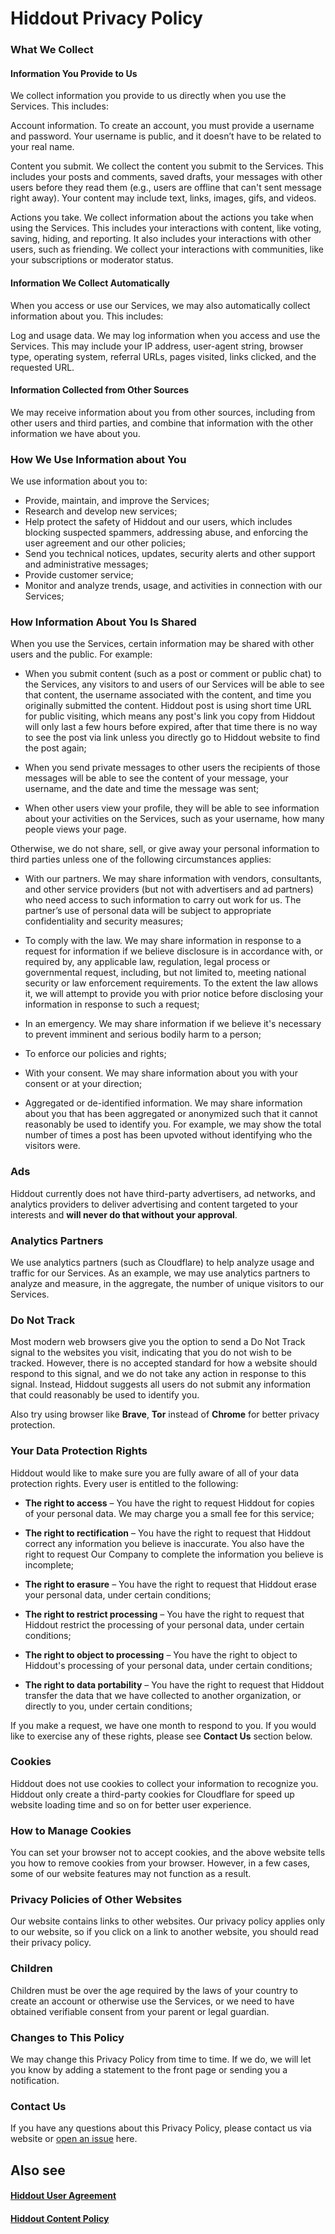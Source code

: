 # Hiddout Privacy Policy
### What We Collect
#### Information You Provide to Us
We collect information you provide to us directly when you use the Services. This includes:

Account information. To create an account, you must provide a username and password. Your username is public, and it doesn’t have to be related to your real name. 

Content you submit. We collect the content you submit to the Services. This includes your posts and comments, saved drafts, your messages with other users before they read them (e.g., users are offline that can't sent message right away). Your content may include text, links, images, gifs, and videos.

Actions you take. We collect information about the actions you take when using the Services. This includes your interactions with content, like voting, saving, hiding, and reporting. It also includes your interactions with other users, such as friending. We collect your interactions with communities, like your subscriptions or moderator status. 

#### Information We Collect Automatically
When you access or use our Services, we may also automatically collect information about you. This includes:

Log and usage data. We may log information when you access and use the Services. This may include your IP address, user-agent string, browser type, operating system, referral URLs, pages visited, links clicked, and the requested URL. 

#### Information Collected from Other Sources
We may receive information about you from other sources, including from other users and third parties, and combine that information with the other information we have about you.

### How We Use Information about You
We use information about you to:
* Provide, maintain, and improve the Services;
* Research and develop new services;
* Help protect the safety of Hiddout and our users, which includes blocking suspected spammers, addressing abuse, and enforcing the user agreement and our other policies;
* Send you technical notices, updates, security alerts and other support and administrative messages;
* Provide customer service;
* Monitor and analyze trends, usage, and activities in connection with our Services;

### How Information About You Is Shared
When you use the Services, certain information may be shared with other users and the public. For example:

* When you submit content (such as a post or comment or public chat) to the Services, any visitors to and users of our Services will be able to see that content, the username associated with the content, and time you originally submitted the content. Hiddout post is using short time URL for public visiting, which means any post's link you copy from Hiddout will only last a few hours before expired, after that time there is no way to see the post via link unless you directly go to Hiddout website to find the post again;

* When you send private messages to other users the recipients of those messages will be able to see the content of your message, your username, and the date and time the message was sent;

* When other users view your profile, they will be able to see information about your activities on the Services, such as your username, how many people views your page.

Otherwise, we do not share, sell, or give away your personal information to third parties unless one of the following circumstances applies:
* With our partners.  We may share information with vendors, consultants, and other service providers (but not with advertisers and ad partners) who need access to such information to carry out work for us. The partner’s use of personal data will be subject to appropriate confidentiality and security measures;

* To comply with the law.  We may share information in response to a request for information if we believe disclosure is in accordance with, or required by, any applicable law, regulation, legal process or governmental request, including, but not limited to, meeting national security or law enforcement requirements. To the extent the law allows it, we will attempt to provide you with prior notice before disclosing your information in response to such a request;

* In an emergency.  We may share information if we believe it's necessary to prevent imminent and serious bodily harm to a person;

* To enforce our policies and rights;

* With your consent.  We may share information about you with your consent or at your direction;

* Aggregated or de-identified information.  We may share information about you that has been aggregated or anonymized such that it cannot reasonably be used to identify you. For example, we may show the total number of times a post has been upvoted without identifying who the visitors were.

### Ads
Hiddout currently does not have third-party advertisers, ad networks, and analytics providers to deliver advertising and content targeted to your interests and **will never do that without your approval**. 

### Analytics Partners
We use analytics partners (such as Cloudflare) to help analyze usage and traffic for our Services. As an example, we may use analytics partners to analyze and measure, in the aggregate, the number of unique visitors to our Services.

### Do Not Track
Most modern web browsers give you the option to send a Do Not Track signal to the websites you visit, indicating that you do not wish to be tracked. However, there is no accepted standard for how a website should respond to this signal, and we do not take any action in response to this signal. Instead, Hiddout suggests all users do not submit any information that could reasonably be used to identify you.

Also try using browser like **Brave**, **Tor** instead of **Chrome** for better privacy protection. 

### Your Data Protection Rights
Hiddout would like to make sure you are fully aware of all of your data protection rights. Every user is entitled to the following:

* **The right to access** – You have the right to request Hiddout for copies of your personal data. We may charge you a small fee for this service;

* **The right to rectification** – You have the right to request that Hiddout correct any information you believe is inaccurate. You also have the right to request Our Company to complete the information you believe is incomplete;

* **The right to erasure** – You have the right to request that Hiddout erase your personal data, under certain conditions;

* **The right to restrict processing** – You have the right to request that Hiddout restrict the processing of your personal data, under certain conditions;

* **The right to object to processing** – You have the right to object to Hiddout's processing of your personal data, under certain conditions;

* **The right to data portability** – You have the right to request that Hiddout transfer the data that we have collected to another organization, or directly to you, under certain conditions;

If you make a request, we have one month to respond to you. If you would like to exercise any of these rights, please see **Contact Us** section below.

### Cookies
Hiddout does not use cookies to collect your information to recognize you. Hiddout only create a third-party cookies for Cloudflare for speed up website loading time and so on for better user experience.

### How to Manage Cookies
You can set your browser not to accept cookies, and the above website tells you how to remove cookies from your browser. However, in a few cases, some of our website features may not function as a result.

### Privacy Policies of Other Websites
Our website contains links to other websites. Our privacy policy applies only to our website, so if you click on a link to another website, you should read their privacy policy.

### Children
Children must be over the age required by the laws of your country to create an account or otherwise use the Services, or we need to have obtained verifiable consent from your parent or legal guardian.

### Changes to This Policy
We may change this Privacy Policy from time to time. If we do, we will let you know by adding a statement to the front page or sending you a notification.

### Contact Us
If you have any questions about this Privacy Policy, please contact us via website or [open an issue](https://github.com/hiddout/hiddout-policies/issues) here.

## Also see
#### [Hiddout User Agreement](https://github.com/hiddout/hiddout-policies/blob/master/UserAgreement.md)

#### [Hiddout Content Policy](https://github.com/hiddout/hiddout-policies/blob/master/ContentPolicy.md)
